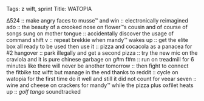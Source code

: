 Tags: z wift, sprint
Title: WATOPIA
  
∆524 :: make angry faces to musse™ and win :: electronically reimagined ado :: the beauty of a crooked nose on flower™s cousin and of course of songs sung on mother tongue :: accidentally discover the usage of command shift v :: repeat brekkie when mandy™ wakes up :: get the elite box all ready to be used then use it :: pizza and cocacola as a panacea for #2 hangover :: park illegally and get a second pizza :: try the new mic on the craviola and it is pure chinese garbage on g#m f#m :: run on treadmill for 6 minutes like there will never be another tomorrow :: then fight to connect the fitbike toz wiftt but manage in the end thanks to reddit :: cycle on watopia for the first time do it well and still it did not count for veear seven :: wine and cheese on crackers for mandy™ while the pizza plus oxfilet heats up :: _golf tango_ soundtracked